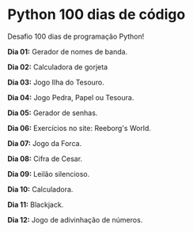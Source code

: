 # Python 100 dias de código
Desafio 100 dias de programação Python!

**Dia 01:** Gerador de nomes de banda.

**Dia 02:** Calculadora de gorjeta

**Dia 03:** Jogo Ilha do Tesouro.

**Dia 04:** Jogo Pedra, Papel ou Tesoura.

**Dia 05:** Gerador de senhas.

**Dia 06:** Exercícios no site: Reeborg's World.

**Dia 07:** Jogo da Forca.

**Dia 08:** Cifra de Cesar.

**Dia 09:** Leilão silencioso.

**Dia 10:** Calculadora. 

**Dia 11:** Blackjack.

**Dia 12:** Jogo de adivinhação de números.